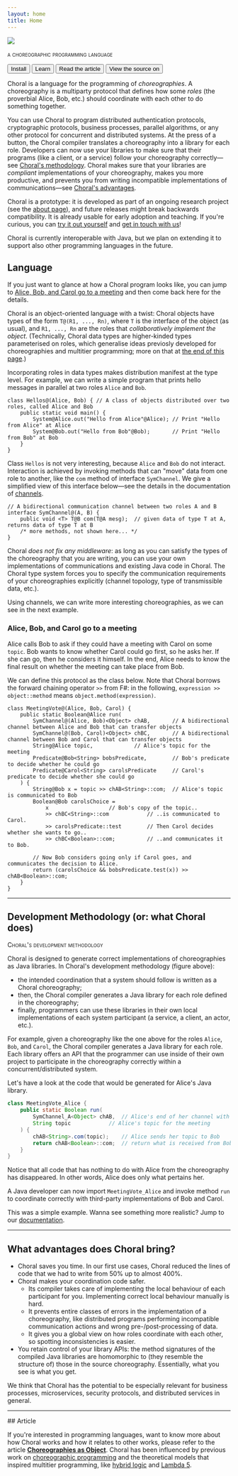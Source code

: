 ```yaml
---
layout: home
title: Home
---
```


 <div class="row">
  <div class="col-6 col-sm-4 mr-auto ml-auto text-center">
   <a href="/"><img class="img-fluid" src="/img/choral_logo.png"></a>
  </div>
  <div class="col-12 text-center">
  <p style="font-variant: small-caps;">
   a choreographic programming language
   </p>
   <a href="/install.html"><button type="button" class="btn btn-primary">Install</button></a>
   <a href="/documentation.html"><button type="button" class="btn btn-info">Learn</button></a>
   <a href="/index.html#article"><button type="button" class="btn btn-success">Read the article</button></a>
   <a href="https://github.com/choral-lang/choral"><button type="button" class="btn btn-secondary">View the source on <i class="fab fa-github"></i></button></a>
  </div>
 </div>

<!-- ## What -->

Choral is a language for the programming of _choreographies_.
A choreography is a multiparty protocol that defines how some _roles_ (the proverbial Alice, Bob, etc.) should coordinate with each other to do something together.

You can use Choral to program distributed authentication protocols, cryptographic protocols, business processes, parallel algorithms, or any other protocol for concurrent and distributed systems.
At the press of a button, the Choral compiler translates a choreography into a library for each role.
Developers can now use your libraries to make sure that their programs (like a client, or a service) follow your choreography correctly&mdash;see [Choral's methodology](#development-methodology-or-what-choral-does). Choral makes sure that your libraries are _compliant_ implementations of your choreography, makes you more productive, and prevents you from writing incompatible implementations of communications&mdash;see [Choral's advantages](#what-advantages-does-choral-bring).

Choral is a prototype: it is developed as part of an ongoing research project (see the [about page](/about.html)), and future releases might break backwards compatibility. It is already usable for early adoption and teaching.
If you're curious, you can [try it out yourself](/install.html) and [get in touch with us](/about.html#contacts)!

Choral is currently interoperable with Java, but we plan on extending it to support also other programming languages in the future.

## Language

If you just want to glance at how a Choral program looks like, you can jump to [Alice, Bob, and Carol go to a meeting](#alice-bob-and-carol-go-to-a-meeting) and then come back here for the details.

Choral is an object-oriented language with a twist: Choral objects have types of the form `T@(R1, ..., Rn)`, where `T` is the
interface of the object (as usual), and `R1, ..., Rn` are the roles that _collaboratively implement the object_. (Technically, Choral data types are higher-kinded types parameterised on roles, which generalise ideas previosly developed for choreographies and multitier programming; more on that at [the end of this page](#article).)

Incorporating roles in data types makes distribution manifest at the type level. For example, we can write a simple program that prints hello messages in parallel at two roles `Alice` and `Bob`.

```choral
class Hellos@(Alice, Bob) {	// A class of objects distributed over two roles, called Alice and Bob
	public static void main() {
		System@Alice.out("Hello from Alice"@Alice);	// Print "Hello from Alice" at Alice
		System@Bob.out("Hello from Bob"@Bob);		// Print "Hello from Bob" at Bob
	}
}
```

Class `Hellos` is not very interesting, because `Alice` and `Bob` do not interact.
Interaction is achieved by invoking methods that can "move" data from one role to another, like the `com` method of interface `SymChannel`.
We give a simplified view of this interface below&mdash;see the details in the documentation of [channels](/basics/channels.html).

```choral
// A bidirectional communication channel between two roles A and B
interface SymChannel@(A, B) {
	public void <T> T@B com(T@A mesg);	// given data of type T at A, returns data of type T at B
	/* more methods, not shown here... */
}
```

Choral _does not fix any middleware_: as long as you can satisfy the types of the choreography that you are writing, you can use your own implementations of communications and existing Java code in Choral. The Choral type system forces you to specify the communication requirements of your choreographies explicitly (channel topology, type of transmissible data, etc.).

Using channels, we can write more interesting choreographies, as we can see in the next example.

### Alice, Bob, and Carol go to a meeting

Alice calls Bob to ask if they could have a meeting with Carol on some `topic`.
Bob wants to know whether Carol could go first, so he asks her. If she can go, then he considers it himself. In the end, Alice needs to know the final result on whether the meeting can take place from Bob.

We can define this protocol as the class below. Note that Choral borrows the forward chaining operator `>>` from F#: in the following, `expression >> object::method` means `object.method(expression)`.


```choral
class MeetingVote@(Alice, Bob, Carol) {
	public static Boolean@Alice run(
		SymChannel@(Alice, Bob)<Object> chAB,		// A bidirectional channel between Alice and Bob that can transfer objects
		SymChannel@(Bob, Carol)<Object> chBC,		// A bidirectional channel between Bob and Carol that can transfer objects
		String@Alice topic,				// Alice's topic for the meeting
		Predicate@Bob<String> bobsPredicate,		// Bob's predicate to decide whether he could go
		Predicate@Carol<String> carolsPredicate		// Carol's predicate to decide whether she could go
	) {
		String@Bob x = topic >> chAB<String>::com;	// Alice's topic is communicated to Bob
		Boolean@Bob carolsChoice =
			x					// Bob's copy of the topic..
			>> chBC<String>::com			// ..is communicated to Carol.
			>> carolsPredicate::test		// Then Carol decides whether she wants to go..
			>> chBC<Boolean>::com;			// ..and communicates it to Bob.

		// Now Bob considers going only if Carol goes, and communicates the decision to Alice.
		return (carolsChoice && bobsPredicate.test(x)) >> chAB<Boolean>::com;
	}
}
```

---

## Development Methodology (or: what Choral does)

<div markdown=0>
<div class="text-center mx-auto col-6 col-md-5">
	<img class="img-fluid" src="/img/methodology.png" alt="">
</div>
<div class="text-center" style="font-variant: small-caps;">
Choral's development methodology
</div>
</div>

Choral is designed to generate correct implementations of choreographies as Java libraries. In Choral's development methodology (figure above):
- the intended coordination that a system should follow is written as a Choral choreography;
- then, the Choral compiler generates a Java library for each role defined in the choreography;
- finally, programmers can use these libraries in their own local implementations of each system participant (a service, a client, an actor, etc.).

For example, given a choreography like the one above for the roles `Alice`, `Bob`, and `Carol`, the Choral compiler generates a Java library for each role.
Each library offers an API that the programmer can use inside of their own project to participate in the choreography correctly within a concurrent/distributed system.

Let's have a look at the code that would be generated for Alice's Java library.

```java
class MeetingVote_Alice {
	public static Boolean run(
		SymChannel_A<Object> chAB,	// Alice's end of her channel with Bob
		String topic			// Alice's topic for the meeting
	) {
		chAB<String>.com(topic);	// Alice sends her topic to Bob
		return chAB<Boolean>::com;	// return what is received from Bob
	}
}
```

Notice that all code that has nothing to do with Alice from the choreography has disappeared. In other words, Alice does only what pertains her.

A Java developer can now import `MeetingVote_Alice` and invoke method `run` to coordinate correctly with third-party implementations of Bob and Carol.

This was a simple example.
Wanna see something more realistic? Jump to our [documentation](/documentation.html).

---

## What advantages does Choral bring?

- Choral saves you time. In our first use cases, Choral reduced the lines of code that we had to write from 50% up to almost 400%.
- Choral makes your coordination code safer.
  * Its compiler takes care of implementing the local behaviour of each participant for you. Implementing correct local behaviour manually is hard.
  * It prevents entire classes of errors in the implementation of a choreography, like distributed programs performing incompatible communication actions and wrong pre-/post-processing of data.
  * It gives you a global view on how roles coordinate with each other, so spotting inconsistencies is easier.
- You retain control of your library APIs: the method signatures of the compiled Java libraries are homomorphic to (they resemble the structure of) those in the source choreography. Essentially, what you see is what you get.

We think that Choral has the potential to be especially relevant for business processes, microservices, security protocols, and distributed services in general.

---

<div class="row">
<div class="col-12 col-md-8 col-lg-9 col-xl-10">
## Article

If you're interested in programming languages, want to know more about how Choral works and how it relates to other works, please refer to the article **[Choreographies as Object](https://arxiv.org/abs/2005.09520)**.
Choral has been influenced by previous work on [choreographic programming](https://www.fabriziomontesi.com/files/choreographic_programming.pdf) and the theoretical models that inspired multitier programming, like [hybrid logic](https://en.wikipedia.org/wiki/Hybrid_logic) and [Lambda 5](https://doi.org/10.1109/LICS.2004.1319623).
</div>

<div class="col-4 col-md-4 col-lg-3 col-xl-2 mx-auto">
<a href="https://arxiv.org/abs/2005.09520">
<img class="img-thumbnail" src="/img/paper.png" alt="">
</a>
</div>
</div>
